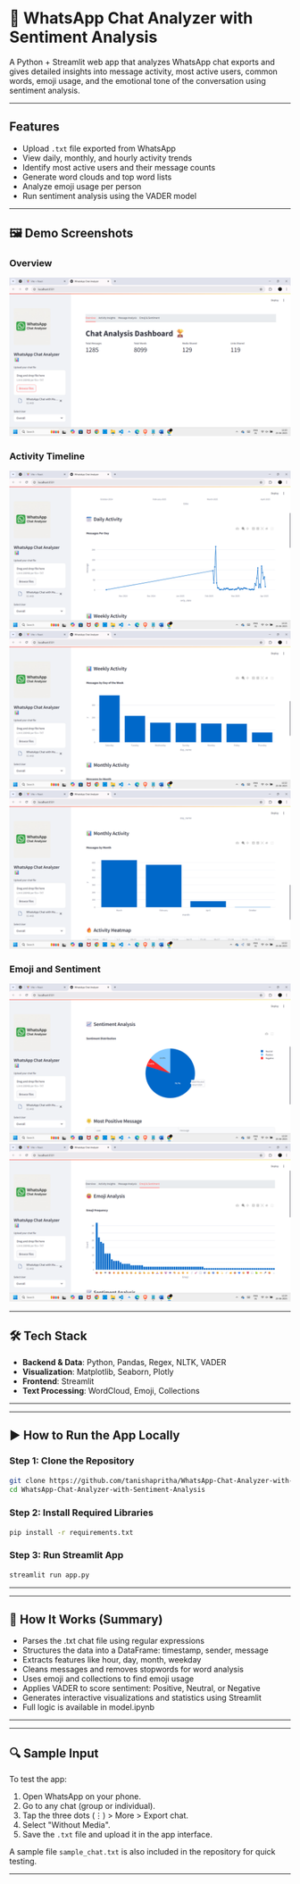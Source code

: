 # 💬 WhatsApp Chat Analyzer with Sentiment Analysis

A Python + Streamlit web app that analyzes WhatsApp chat exports and gives detailed insights into message activity, most active users, common words, emoji usage, and the emotional tone of the conversation using sentiment analysis.

---

## Features

- Upload `.txt` file exported from WhatsApp
- View daily, monthly, and hourly activity trends
- Identify most active users and their message counts
- Generate word clouds and top word lists
- Analyze emoji usage per person
- Run sentiment analysis using the VADER model

---

## 🖼️ Demo Screenshots

### Overview
![Overview](screenshots/dashboard.png)

### Activity Timeline
![Daily Activity](screenshots/daily-activity.png)
![Weekly Activity](screenshots/weekly-activity.png)
![Monthly Activity](screenshots/monthly-activity.png)


### Emoji and Sentiment
![Sentiment](screenshots/sentiment-analysis.png)
![Emoji](screenshots/emoji-analysis.png)

---

## 🛠 Tech Stack

- **Backend & Data**: Python, Pandas, Regex, NLTK, VADER
- **Visualization**: Matplotlib, Seaborn, Plotly
- **Frontend**: Streamlit
- **Text Processing**: WordCloud, Emoji, Collections

---


---

## ▶️ How to Run the App Locally

### Step 1: Clone the Repository
```bash
git clone https://github.com/tanishapritha/WhatsApp-Chat-Analyzer-with-Sentiment-Analysis
cd WhatsApp-Chat-Analyzer-with-Sentiment-Analysis
```

### Step 2: Install Required Libraries
```bash
pip install -r requirements.txt
```

### Step 3: Run Streamlit App
```bash
streamlit run app.py
```
---


---

## 🧪 How It Works (Summary)

- Parses the .txt chat file using regular expressions
- Structures the data into a DataFrame: timestamp, sender, message
- Extracts features like hour, day, month, weekday
- Cleans messages and removes stopwords for word analysis
- Uses emoji and collections to find emoji usage
- Applies VADER to score sentiment: Positive, Neutral, or Negative
- Generates interactive visualizations and statistics using Streamlit
- Full logic is available in model.ipynb

---


---

## 🔍 Sample Input

To test the app:

1. Open WhatsApp on your phone.
2. Go to any chat (group or individual).
3. Tap the three dots (⋮) > More > Export chat.
4. Select "Without Media".
5. Save the `.txt` file and upload it in the app interface.

A sample file `sample_chat.txt` is also included in the repository for quick testing.

---
